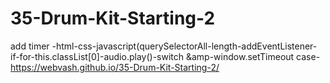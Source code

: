 # 35-Drum-Kit-Starting-2
add timer -html-css-javascript(querySelectorAll-length-addEventListener-if-for-this.classList[0]-audio.play()-switch &amp;amp-window.setTimeout case-
https://webvash.github.io/35-Drum-Kit-Starting-2/
